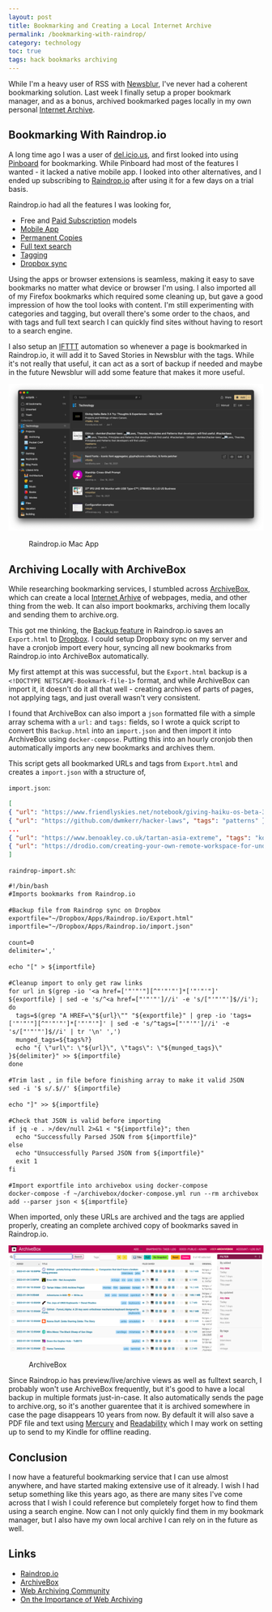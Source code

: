 ```yaml
---
layout: post
title: Bookmarking and Creating a Local Internet Archive
permalink: /bookmarking-with-raindrop/
category: technology
toc: true
tags: hack bookmarks archiving
---
```


While I'm a heavy user of RSS with [Newsblur](https://www.newsblur.com), I've never had a coherent bookmarking solution. Last week I finally setup a proper bookmark manager, and as a bonus, archived bookmarked pages locally in my own personal [Internet Archive](https://archive.org).

## Bookmarking With Raindrop.io

A long time ago I was a user of [del.icio.us](https://en.wikipedia.org/wiki/Delicious_(website)), and first looked into using [Pinboard](https://pinboard.in) for bookmarking. While Pinboard had most of the features I wanted - it lacked a native mobile app. I looked into other alternatives, and I ended up subscribing to [Raindrop.io](https://raindrop.io) after using it for a few days on a trial basis.

Raindrop.io had all the features I was looking for,

- Free and [Paid Subscription](https://help.raindrop.io/premium-features) models
- [Mobile App](https://help.raindrop.io/mobile-app)
- [Permanent Copies](https://help.raindrop.io/backups/#permanent-library)
- [Full text search](https://help.raindrop.io/using-search/#full-text-search)
- [Tagging](https://help.raindrop.io/tags)
- [Dropbox sync](https://help.raindrop.io/backups#backup-to-dropbox)

Using the apps or browser extensions is seamless, making it easy to save bookmarks no matter what device or browser I'm using. I also imported all of my Firefox bookmarks which required some cleaning up, but gave a good impression of how the tool looks with content. I'm still experimenting with categories and tagging, but overall there's some order to the chaos, and with tags and full text search I can quickly find sites without having to resort to a search engine.

I also setup an [IFTTT](https://ifttt.com) automation so whenever a page is bookmarked in Raindrop.io, it will add it to Saved Stories in Newsblur with the tags. While it's not really that useful, it can act as a sort of backup if needed and maybe in the future Newsblur will add some feature that makes it more useful.

![Raindrop.io Mac App](/assets/images/posts/bookmarking/raindropapp.png)
<figure><figcaption>Raindrop.io Mac App</figcaption></figure>

## Archiving Locally with ArchiveBox

While researching bookmarking services, I stumbled across [ArchiveBox](https://archivebox.io), which can create a local [Internet Arhive](https://archive.org) of webpages, media, and other thing from the web. It can also import bookmarks, archiving them locally and sending them to archive.org.

This got me thinking, the [Backup feature](https://help.raindrop.io/backups) in Raindrop.io saves an `Export.html` to [Dropbox](https://www.dropbox.com/home). I could setup Dropboxy sync on my server and have a cronjob import every hour, syncing all new bookmarks from Raindrop.io into ArchiveBox automatically.

My first attempt at this was successful, but the `Export.html` backup is a `<!DOCTYPE NETSCAPE-Bookmark-file-1>` format, and while ArchiveBox can import it, it doesn't do it all that well - creating archives of parts of pages, not applying tags, and just overall wasn't very consistent.

I found that ArchiveBox can also import a `json` formatted file with a simple array schema with a `url:` and `tags:` fields, so I wrote a quick script to convert this `Backup.html` into an `import.json` and then import it into ArchiveBox using `docker-compose`. Putting this into an hourly cronjob then automatically imports any new bookmarks and archives them.

This script gets all bookmarked URLs and tags from `Export.html` and creates a `import.json` with a structure of,

`import.json`:

```json
[
{ "url": "https://www.friendlyskies.net/notebook/giving-haiku-os-beta-3-a-try", "tags": "haiku,os" },
{ "url": "https://github.com/dwmkerr/hacker-laws", "tags": "patterns" },
...
{ "url": "https://www.benoakley.co.uk/tartan-asia-extreme", "tags": "korean,japanese,film,movies" },
{ "url": "https://drodio.com/creating-your-own-remote-workspace-for-under-5k/", "tags": "wfh,shed,backyard" }
]
```

`raindrop-import.sh`:

```shell
#!/bin/bash
#Imports bookmarks from Raindrop.io

#Backup file from Raindrop sync on Dropbox
exportfile="~/Dropbox/Apps/Raindrop.io/Export.html"
importfile="~/Dropbox/Apps/Raindrop.io/import.json"

count=0
delimiter=','

echo "[" > ${importfile}

#Cleanup import to only get raw links
for url in $(grep -io '<a href=['"'"'"][^"'"'"']*['"'"'"]' ${exportfile} | sed -e 's/^<a href=["'"'"']//i' -e 's/["'"'"']$//i'); do
  tags=$(grep "A HREF=\"${url}\"" "${exportfile}" | grep -io 'tags=['"'"'"][^"'"'"']*['"'"'"]' | sed -e 's/^tags=["'"'"']//i' -e 's/["'"'"']$//i' | tr '\n' ',')
  munged_tags=${tags%?}
  echo "{ \"url\": \"${url}\", \"tags\": \"${munged_tags}\" }${delimiter}" >> ${importfile}
done

#Trim last , in file before finishing array to make it valid JSON
sed -i '$ s/.$//' ${importfile}

echo "]" >> ${importfile}

#Check that JSON is valid before importing
if jq -e . >/dev/null 2>&1 < "${importfile}"; then
  echo "Successfully Parsed JSON from ${importfile}"
else
  echo "Unsuccessfully Parsed JSON from ${importfile}"
  exit 1
fi

#Import exportfile into archivebox using docker-compose
docker-compose -f ~/archivebox/docker-compose.yml run --rm archivebox add --parser json < ${importfile}
```

When imported, only these URLs are archived and the tags are applied properly, creating an complete archived copy of bookmarks saved in Raindrop.io.

![ArchiveBox](/assets/images/posts/bookmarking/archivebox.png)
<figure><figcaption>ArchiveBox</figcaption></figure>

Since Raindrop.io has preview/live/archive views as well as fulltext search, I probably won't use ArchiveBox frequently, but it's good to have a local backup in multiple formats just-in-case. It also automatically sends the page to archive.org, so it's another guarentee that it is archived somewhere in case the page disappears 10 years from now. By default it will also save a PDF file and text using [Mercury](https://github.com/postlight/mercury-parser) and [Readability](https://github.com/mozilla/readability) which I may work on setting up to send to my Kindle for offline reading.

## Conclusion

I now have a featureful bookmarking service that I can use almost anywhere, and have started making extensive use of it already. I wish I had setup something like this years ago, as there are many sites I've come across that I wish I could reference but completely forget how to find them using a search engine. Now can I not only quickly find them in my bookmark manager, but I also have my own local archive I can rely on in the future as well.

## Links

- [Raindrop.io](https://raindrop.io)
- [ArchiveBox](https://archivebox.io)
- [Web Archiving Community](https://github.com/ArchiveBox/ArchiveBox/wiki/Web-Archiving-Community)
- [On the Importance of Web Archiving](https://parameters.ssrc.org/2018/09/on-the-importance-of-web-archiving/)
